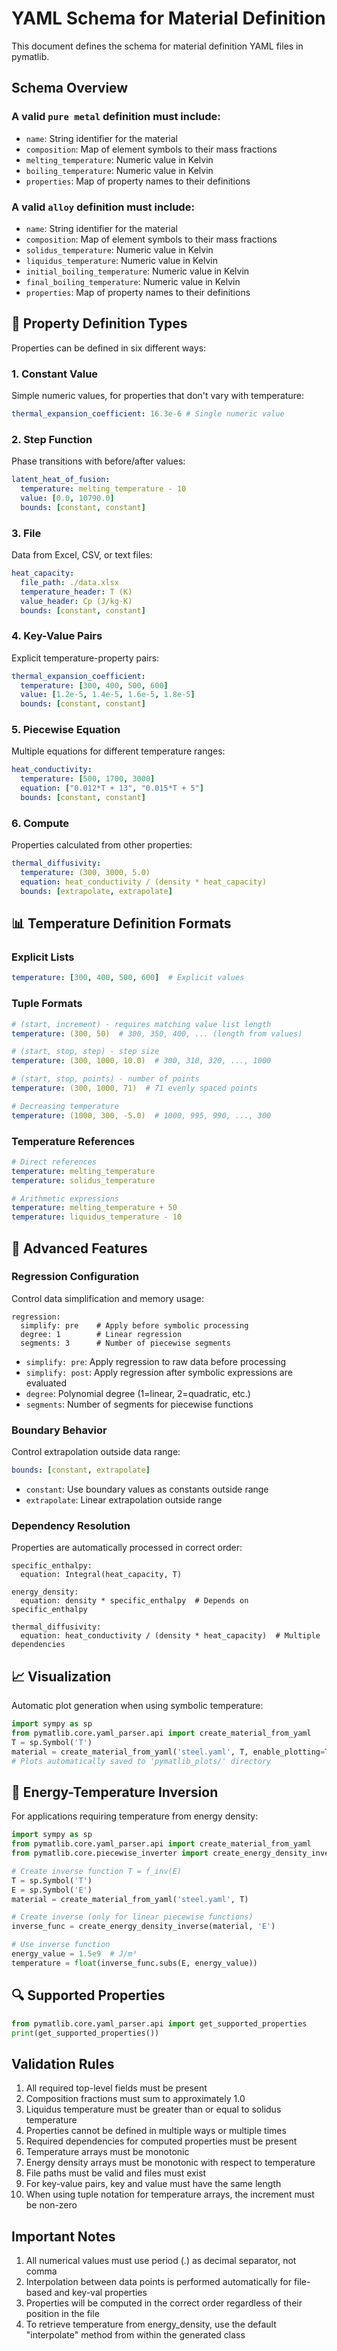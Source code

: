 # YAML Schema for Material Definition
This document defines the schema for material definition YAML files in pymatlib.

## Schema Overview

### A valid `pure metal` definition must include:
- `name`: String identifier for the material
- `composition`: Map of element symbols to their mass fractions
- `melting_temperature`: Numeric value in Kelvin
- `boiling_temperature`: Numeric value in Kelvin
- `properties`: Map of property names to their definitions
### A valid `alloy` definition must include:
- `name`: String identifier for the material
- `composition`: Map of element symbols to their mass fractions
- `solidus_temperature`: Numeric value in Kelvin
- `liquidus_temperature`: Numeric value in Kelvin
- `initial_boiling_temperature`: Numeric value in Kelvin
- `final_boiling_temperature`: Numeric value in Kelvin
- `properties`: Map of property names to their definitions

## 🔧 Property Definition Types
Properties can be defined in six different ways:
### 1. Constant Value
Simple numeric values, for properties that don't vary with temperature:
```yaml
thermal_expansion_coefficient: 16.3e-6 # Single numeric value
```
### 2. Step Function
Phase transitions with before/after values:
```yaml
latent_heat_of_fusion:
  temperature: melting_temperature - 10
  value: [0.0, 10790.0]
  bounds: [constant, constant]
```
### 3. File
Data from Excel, CSV, or text files:
```yaml
heat_capacity:
  file_path: ./data.xlsx
  temperature_header: T (K)
  value_header: Cp (J/kg·K)
  bounds: [constant, constant]
```
### 4. Key-Value Pairs
Explicit temperature-property pairs:
```yaml
thermal_expansion_coefficient:
  temperature: [300, 400, 500, 600]
  value: [1.2e-5, 1.4e-5, 1.6e-5, 1.8e-5]
  bounds: [constant, constant]
```
### 5. Piecewise Equation
Multiple equations for different temperature ranges:
```yaml
heat_conductivity:
  temperature: [500, 1700, 3000]
  equation: ["0.012*T + 13", "0.015*T + 5"]
  bounds: [constant, constant]
```
### 6. Compute
Properties calculated from other properties:
```yaml
thermal_diffusivity:
  temperature: (300, 3000, 5.0)
  equation: heat_conductivity / (density * heat_capacity)
  bounds: [extrapolate, extrapolate]
```

## 📊 Temperature Definition Formats
### Explicit Lists
```yaml
temperature: [300, 400, 500, 600]  # Explicit values
```
### Tuple Formats
```yaml
# (start, increment) - requires matching value list length
temperature: (300, 50)  # 300, 350, 400, ... (length from values)

# (start, stop, step) - step size
temperature: (300, 1000, 10.0)  # 300, 310, 320, ..., 1000

# (start, stop, points) - number of points
temperature: (300, 1000, 71)  # 71 evenly spaced points

# Decreasing temperature
temperature: (1000, 300, -5.0)  # 1000, 995, 990, ..., 300
```
### Temperature References
```yaml
# Direct references
temperature: melting_temperature
temperature: solidus_temperature

# Arithmetic expressions
temperature: melting_temperature + 50
temperature: liquidus_temperature - 10
```

## 🎯 Advanced Features
### Regression Configuration
Control data simplification and memory usage:
```yam
regression:
  simplify: pre    # Apply before symbolic processing
  degree: 1        # Linear regression
  segments: 3      # Number of piecewise segments
```
- `simplify: pre`: Apply regression to raw data before processing
- `simplify: post`: Apply regression after symbolic expressions are evaluated
- `degree`: Polynomial degree (1=linear, 2=quadratic, etc.)
- `segments`: Number of segments for piecewise functions
### Boundary Behavior
Control extrapolation outside data range:
```yaml
bounds: [constant, extrapolate]
```
- `constant`: Use boundary values as constants outside range
- `extrapolate`: Linear extrapolation outside range
### Dependency Resolution
Properties are automatically processed in correct order:
```yaml# These will be processed in dependency order automatically
specific_enthalpy:
  equation: Integral(heat_capacity, T)

energy_density:
  equation: density * specific_enthalpy  # Depends on specific_enthalpy

thermal_diffusivity:
  equation: heat_conductivity / (density * heat_capacity)  # Multiple dependencies
```

## 📈 Visualization
Automatic plot generation when using symbolic temperature:
```python
import sympy as sp
from pymatlib.core.yaml_parser.api import create_material_from_yaml
T = sp.Symbol('T')
material = create_material_from_yaml('steel.yaml', T, enable_plotting=True)
# Plots automatically saved to 'pymatlib_plots/' directory
```

## 🧪 Energy-Temperature Inversion
For applications requiring temperature from energy density:
```python
import sympy as sp
from pymatlib.core.yaml_parser.api import create_material_from_yaml
from pymatlib.core.piecewise_inverter import create_energy_density_inverse

# Create inverse function T = f_inv(E)
T = sp.Symbol('T')
E = sp.Symbol('E')
material = create_material_from_yaml('steel.yaml', T)

# Create inverse (only for linear piecewise functions)
inverse_func = create_energy_density_inverse(material, 'E')

# Use inverse function
energy_value = 1.5e9  # J/m³
temperature = float(inverse_func.subs(E, energy_value))
```

## 🔍 Supported Properties
```python
from pymatlib.core.yaml_parser.api import get_supported_properties
print(get_supported_properties())
```

## Validation Rules

1. All required top-level fields must be present
2. Composition fractions must sum to approximately 1.0
3. Liquidus temperature must be greater than or equal to solidus temperature
4. Properties cannot be defined in multiple ways or multiple times
5. Required dependencies for computed properties must be present
6. Temperature arrays must be monotonic
7. Energy density arrays must be monotonic with respect to temperature
8. File paths must be valid and files must exist
9. For key-value pairs, key and value must have the same length
10. When using tuple notation for temperature arrays, the increment must be non-zero

## Important Notes

1. All numerical values must use period (.) as decimal separator, not comma
2. Interpolation between data points is performed automatically for file-based and key-val properties
3. Properties will be computed in the correct order regardless of their position in the file
4. To retrieve temperature from energy_density, use the default "interpolate" method from within the generated class
